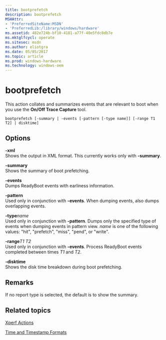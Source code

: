 ```yaml
---
title: bootprefetch
description: bootprefetch
MSHAttr:
- 'PreferredSiteName:MSDN'
- 'PreferredLib:/library/windows/hardware'
ms.assetid: 482e724b-bf10-4181-a77f-40e5fdc8db7e
ms.mktglfcycl: operate
ms.sitesec: msdn
ms.author: eliotgra
ms.date: 05/05/2017
ms.topic: article
ms.prod: windows-hardware
ms.technology: windows-oem
---
```


# bootprefetch


This action collates and summarizes events that are relevant to boot when you use the **On/Off Trace Capture** tool.

```
bootprefetch [-summary | -events [-pattern [-type name]] [-range T1 T2] | disktime]
```

## Options


<a href="" id="-xml"></a>**-xml**  
Shows the output in XML format. This currently works only with **-summary**.

<a href="" id="-summary"></a>**-summary**  
Shows the summary of boot prefetching.

<a href="" id="-events"></a>**-events**  
Dumps ReadyBoot events with earliness information.

<a href="" id="-pattern"></a>**-pattern**  
Used only in conjunction with **-events**. When dumping events, also dumps overlapping events.

<a href="" id="-typename"></a>**-type***name*  
Used only in conjunction with **-pattern**. Dumps only the specified type of events when dumping events in pattern view. *name* is one of the following values: "hit", "prefetch", "miss", "pend", or "write".

<a href="" id="-ranget1-t2"></a>**-range***T1 T2*  
Used only in conjunction with **-events**. Process ReadyBoot events completed between times *T1* and *T2*.

<a href="" id="-disktime"></a>**-disktime**  
Shows the disk time breakdown during boot prefetching.

## Remarks


If no report type is selected, the default is to show the summary.

## Related topics


[Xperf Actions](xperf-actions.md)

[Time and Timestamp Formats](time-and-timestamp-formats.md)

 

 







